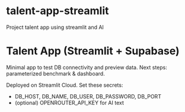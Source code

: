 # talent-app-streamlit
Project talent app using streamlit and AI
# Talent App (Streamlit + Supabase)

Minimal app to test DB connectivity and preview data.
Next steps: parameterized benchmark & dashboard.

Deployed on Streamlit Cloud. Set these secrets:
- DB_HOST, DB_NAME, DB_USER, DB_PASSWORD, DB_PORT
- (optional) OPENROUTER_API_KEY for AI text
